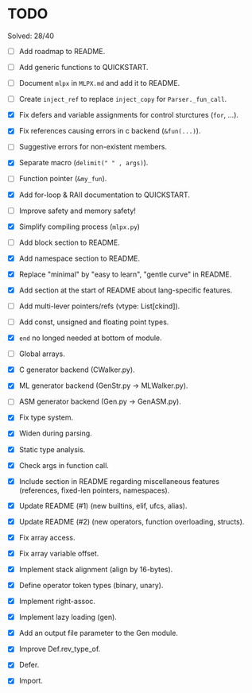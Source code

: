 # TODO

Solved: 28/40

- [ ] Add roadmap to README.
- [ ] Add generic functions to QUICKSTART.
- [ ] Document `mlpx` in `MLPX.md` and add it to README.
- [ ] Create `inject_ref` to replace `inject_copy` for `Parser._fun_call`.
- [X] Fix defers and variable assignments for control sturctures (`for`, ...).
- [X] Fix references causing errors in c backend (`&fun(...)`).
- [ ] Suggestive errors for non-existent members.
- [X] Separate macro (`delimit(" " , args)`).
- [ ] Function pointer (`&my_fun`).
- [X] Add for-loop & RAII documentation to QUICKSTART.
- [ ] Improve safety and memory safety!
- [X] Simplify compiling process (`mlpx.py`)
- [ ] Add block section to README.
- [X] Add namespace section to README.
- [X] Replace "minimal" by "easy to learn", "gentle curve" in README.
- [X] Add section at the start of README about lang-specific features.
- [ ] Add multi-lever pointers/refs (vtype: List[ckind]).
- [ ] Add const, unsigned and floating point types.
- [X] `end` no longed needed at bottom of module.

- [ ] Global arrays.
- [X] C generator backend (CWalker.py).
- [X] ML generator backend (GenStr.py -> MLWalker.py).
- [ ] ASM generator backend (Gen.py -> GenASM.py).
- [X] Fix type system.
- [X] Widen during parsing.
- [X] Static type analysis.
- [X] Check args in function call.
- [X] Include section in README regarding miscellaneous features (references, fixed-len pointers, namespaces).
- [X] Update README (#1) (new builtins, elif, ufcs, alias).
- [X] Update README (#2) (new operators, function overloading, structs).
- [X] Fix array access.
- [X] Fix array variable offset.
- [X] Implement stack alignment (align by 16-bytes).
- [X] Define operator token types (binary, unary).
- [X] Implement right-assoc.
- [X] Implement lazy loading (gen).
- [X] Add an output file parameter to the Gen module.
- [X] Improve Def.rev_type_of.
- [X] Defer.
- [X] Import.
